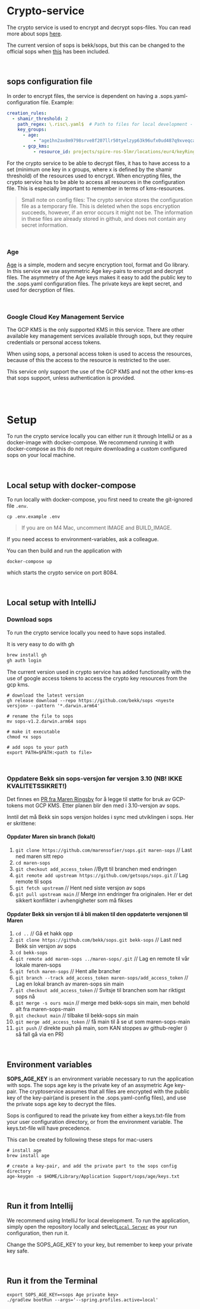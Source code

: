# Crypto-service

The crypto service is used to encrypt and decrypt sops-files. You can read more about
sops [here](https://github.com/getsops/sops).

The current version of sops is bekk/sops, but this can be changed to the official sops
when [this](https://github.com/getsops/sops/pull/1578) has been included.

<br>

## sops configuration file

In order to encrypt files, the service is dependent on having a .sops.yaml-configuration file.
Example:

```yaml
creation_rules:
  - shamir_threshold: 2
    path_regex: \.risc\.yaml$  # Path to files for local development - not relevant for the crypto service 
    key_groups:
      - age:
          - "age1hn2ax8m9798srve8f207llr50tyelzyp63k96ufx0ud487q9xveqca6k0r"
      - gcp_kms:
          - resource_id: projects/spire-ros-5lmr/locations/eur4/keyRings/ROS/cryptoKeys/ros-as-code
```

For the crypto service to be able to decrypt files, it has to have access to a set (minimum one key in x groups, where x
is defined by the shamir threshold) of the resources used to encrypt.
When encrypting files, the crypto service has to be able to access all resources in the configuration file. This is
especially important to remember in terms of kms-resources.

> Small note on config files: The crypto service stores the configuration file as a temporary file. This is deleted when
> the sops
> encryption succeeds, however, if an error occurs it might not be. The information in these files are already stored in
> github, and does not contain any secret information.

<br>

### Age

[Age](https://github.com/FiloSottile/age) is a simple, modern and secyre encryption tool, format and Go library.
In this service we use asymmetric Age key-pairs to encrypt and decrypt files. The asymmetry of the Age keys makes it
easy to add the public key to the .sops.yaml configuration files.
The private keys are kept secret, and used for decryption of files.

<br>

### Google Cloud Key Management Service

The GCP KMS is the only supported KMS in this service. There are other available key management services available
through sops, but they require credentials or personal access tokens.

When using sops, a personal access token is used to access the resources, because of this the access to the resource is
restricted to the user.

This service only support the use of the GCP KMS and not the other kms-es that sops support, unless authentication is
provided.

<br>
<br>

# Setup

To run the crypto service locally you can either run it through IntelliJ or as a docker-image with docker-compose.
We recommend running it with docker-compose as this do not require downloading a custom configured sops on your local machine.

<br>

## Local setup with docker-compose

To run locally with docker-compose, you first need to create the git-ignored file `.env`.
```
cp .env.example .env
```

> If you are on M4 Mac, uncomment IMAGE and BUILD_IMAGE.

If you need access to environment-variables, ask a colleague.

You can then build and run the application with 
```shell
docker-compose up
```
which starts the crypto service on port 8084.

<br>

## Local setup with IntelliJ

### Download sops

To run the crypto service locally you need to have sops installed.

It is very easy to do with gh

```sh
brew install gh
gh auth login
```

The current version used in crypto service has added functionality with the use of google access tokens to access the
crypto key resources from the gcp kms.

```shell
# download the latest version
gh release download --repo https://github.com/bekk/sops <nyeste versjon> --pattern '*.darwin.arm64'

# rename the file to sops
mv sops-v1.2.darwin.arm64 sops

# make it executable
chmod +x sops

# add sops to your path
export PATH=$PATH:<path to file>
```

<br>

### Oppdatere Bekk sin sops-versjon før versjon 3.10 (NB! IKKE KVALITETSSIKRET!)
Det finnes en [PR fra Maren Ringsby](https://github.com/getsops/sops/pull/1578) for å legge til støtte for bruk av GCP-tokens mot GCP KMS. 
Etter planen blir den med i 3.10-versjon av sops. 

Inntil det må Bekk sin sops versjon holdes i sync med utviklingen i sops. Her er skrittene:

#### Oppdater Maren sin branch (lokalt)
1. `git clone https://github.com/marensofier/sops.git maren-sops` // Last ned maren sitt repo
2. `cd maren-sops` 
3. `git checkout add_access_token` //Bytt til branchen med endringen
3. `git remote add upstream https://github.com/getsops/sops.git` // Lag remote til sops
4. `git fetch upstream` // Hent ned siste versjon av sops
5. `git pull upstream main` // Merge inn endringer fra originalen. Her er det sikkert konflikter i avhengigheter som må fikses

#### Oppdater Bekk sin versjon til å bli maken til den oppdaterte versjonen til Maren    
1. `cd ..` // Gå et hakk opp 
2. `git clone https://github.com/bekk/sops.git bekk-sops` // Last ned Bekk sin versjon av sops
3. `cd bekk-sops`
4. `git remote add maren-sops ../maren-sops/.git` // Lag en remote til vår lokale maren-sops
5. `git fetch maren-sops` // Hent alle brancher
5. `git branch --track add_access_token maren-sops/add_access_token` // Lag en lokal branch av maren-sops sin main
6. `git checkout add_access_token` // Svitsje til branchen som har riktigst sops nå
7. `git merge -s ours main` // merge med bekk-sops sin main, men behold alt fra maren-sops-main
8. `git checkout main` // tilbake til bekk-sops sin main
9. `git merge add_access_token` // få main til å se ut som maren-sops-main
10. `git push` // direkte push på main, som KAN stoppes av github-regler (i så fall gå via en PR)

<br>

## Environment variables

**SOPS_AGE_KEY** is an environment variable necessary to run the application with sops. The sops age key is the private
key of an assymetric Age key-pair.
The cryptoservice assumes that all files are encrypted with the public key of the key-pair(and is present in the
.sops.yaml-config files), and use the private sops age key to decrypt the files.

Sops is configured to read the private key from either a keys.txt-file from your user configuration directory, or from
the environment variable. The keys.txt-file will have precedence.

This can be created by following these steps for mac-users

```shell
# install age
brew install age

# create a key-pair, and add the private part to the sops config directory
age-keygen -o $HOME/Library/Application Support/sops/age/keys.txt
```

<br>

## Run it from Intellij

We recommend using IntelliJ for local development. To run the application, simply open the repository locally and
select[`Local Server`](https://github.com/kartverket/backstage-plugin-risk-crypto-service/blob/main/.run/Local%20Server.run.xml)
as your run configuration, then run it.

Change the SOPS_AGE_KEY to your key, but remember to keep your private key safe.

<br>

## Run it from the Terminal

```shell
export SOPS_AGE_KEY=<sops Age private key>
./gradlew bootRun --args='--spring.profiles.active=local'
```

